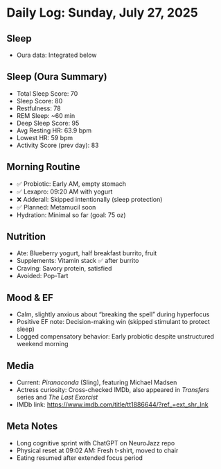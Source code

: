 # Daily Log: Sunday, July 27, 2025

## Sleep
- Oura data: Integrated below

## Sleep (Oura Summary)
- Total Sleep Score: 70
- Sleep Score: 80
- Restfulness: 78
- REM Sleep: ~60 min
- Deep Sleep Score: 95
- Avg Resting HR: 63.9 bpm
- Lowest HR: 59 bpm
- Activity Score (prev day): 83

## Morning Routine
- ✅ Probiotic: Early AM, empty stomach
- ✅ Lexapro: 09:20 AM with yogurt
- ❌ Adderall: Skipped intentionally (sleep protection)
- ✅ Planned: Metamucil soon
- Hydration: Minimal so far (goal: 75 oz)

## Nutrition
- Ate: Blueberry yogurt, half breakfast burrito, fruit
- Supplements: Vitamin stack ✅ after burrito
- Craving: Savory protein, satisfied
- Avoided: Pop-Tart

## Mood & EF
- Calm, slightly anxious about “breaking the spell” during hyperfocus
- Positive EF note: Decision-making win (skipped stimulant to protect sleep)
- Logged compensatory behavior: Early probiotic despite unstructured weekend morning

## Media
- Current: *Piranaconda* (Sling), featuring Michael Madsen
- Actress curiosity: Cross-checked IMDb, also appeared in *Transfers* series and *The Last Exorcist*
- IMDb link: https://www.imdb.com/title/tt1886644/?ref_=ext_shr_lnk

## Meta Notes
- Long cognitive sprint with ChatGPT on NeuroJazz repo
- Physical reset at 09:02 AM: Fresh t-shirt, moved to chair
- Eating resumed after extended focus period
